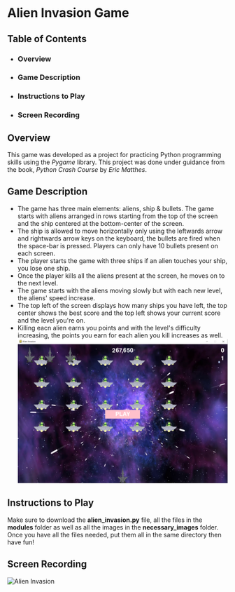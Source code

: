 # Alien Invasion Game  
## Table of Contents  
* ### Overview  
* ### Game Description  
* ### Instructions to Play  
* ### Screen Recording 


## Overview
This game was developed as a project for practicing Python programming skills using the *Pygame* library. This project was done under guidance from the book, *Python Crash Course* by *Eric Matthes*.  

## Game Description 
* The game has three main elements: aliens, ship & bullets. The game starts with aliens arranged in rows starting from the top of the screen and the ship centered at the bottom-center of the screen.   
* The ship is allowed to move horizontally only using the leftwards arrow and rightwards arrow keys on the keyboard, the bullets are fired when the space-bar is pressed. Players can only have 10 bullets present on each screen.  
* The player starts the game with three ships if an alien touches your ship, you lose one ship.   
* Once the player kills all the aliens present at the screen, he moves on to the next level.  
* The game starts with the aliens moving slowly but with each new level, the aliens' speed increase.  
* The top left of the screen displays how many ships you have left, the top center shows the best score and the top left shows your current score and the level you're on.
* Killing eacn alien earns you points and with the level's difficulty increasing, the points you earn for each alien you kill increases as well.
![Game-Start](https://github.com/dinaabdulrasoul/Alien-Invasion-game/blob/main/screen_shots/alien_invasion.PNG)  

## Instructions to Play
Make sure to download the **alien_invasion.py** file, all the files in the **modules** folder as well as all the images in the **necessary_images** folder.  
Once you have all the files needed, put them all in the same directory then have fun!  

## Screen Recording
![Alien Invasion](https://github.com/dinaabdulrasoul/Alien-Invasion-Game/blob/main/screen_shots/alien-invasion%20gif.gif)
